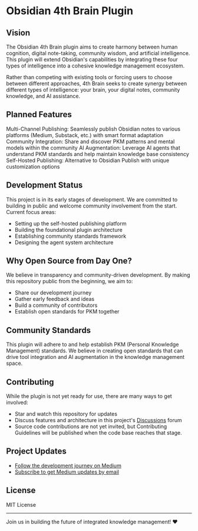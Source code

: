 # Obsidian 4th Brain Plugin

## Vision

The Obsidian 4th Brain plugin aims to create harmony between human cognition, digital note-taking, community wisdom, and artificial intelligence. This plugin will extend Obsidian's capabilities by integrating these four types of intelligence into a cohesive knowledge management ecosystem.

Rather than competing with existing tools or forcing users to choose between different approaches, 4th Brain seeks to create synergy between different types of intelligence: your brain, your digital notes, community knowledge, and AI assistance.

## Planned Features

Multi-Channel Publishing: Seamlessly publish Obsidian notes to various platforms (Medium, Substack, etc.) with smart format adaptation
Community Integration: Share and discover PKM patterns and mental models within the community
AI Augmentation: Leverage AI agents that understand PKM standards and help maintain knowledge base consistency
Self-Hosted Publishing: Alternative to Obsidian Publish with unique customization options

## Development Status

This project is in its early stages of development. We are committed to building in public and welcome community involvement from the start. Current focus areas:

- Setting up the self-hosted publishing platform
- Building the foundational plugin architecture
- Establishing community standards framework
- Designing the agent system architecture

## Why Open Source from Day One?

We believe in transparency and community-driven development. By making this repository public from the beginning, we aim to:

- Share our development journey
- Gather early feedback and ideas
- Build a community of contributors
- Establish open standards for PKM together

## Community Standards

This plugin will adhere to and help establish PKM (Personal Knowledge Management) standards. 
We believe in creating open standards that can drive tool integration and AI augmentation in the knowledge management space.

## Contributing

While the plugin is not yet ready for use, there are many ways to get involved:

- Star and watch this repository for updates
- Discuss features and architecture in this project's [Discussions](https://github.com/codyburleson/obsidian-4th-brain/discussions) forum
- Source code contributions are not yet invited, but Contributing Guidelines will be published when the code base reaches that stage.

## Project Updates

- [Follow the development journey on Medium](https://medium.com/@cody.burleson)
- [Subscribe to get Medium updates by email](https://medium.com/@cody.burleson/subscribe)

## License

MIT License

---

Join us in building the future of integrated knowledge management! ❤️
